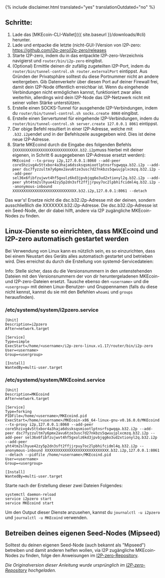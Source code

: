 {% include disclaimer.html translated="yes" translationOutdated="no" %}

## Schritte:

1. Lade das [MKEcoin-CLI-Wallet]({{  site.baseurl }}/downloads/#cli) herunter.
2. Lade und entpacke die letzte (nicht-GUI-)Version von I2P-zero: https://github.com/i2p-zero/i2p-zero/releases
3. Starte I2P-zero, indem du in das entpackte I2P-zero-Verzeichnis navigierst und `router/bin/i2p-zero` eingibst.
4. (Optional) Ermittle deinen dir zufällig zugeteilten I2P-Port, indem du `router/bin/tunnel-control.sh router.externalPort` eintippst. Aus Gründen der Privatsphäre solltest du diese Portnummer nicht an andere weitergeben. Gib Datenverkehr über diesen Port auf deiner Firewall frei, damit dein I2P-Node öffentlich erreichbar ist. Wenn du eingehende Verbindungen nicht ermöglichen kannst, funktioniert zwar alles weiterhin, allerdings wird dein I2P-Node das I2P-Netzwerk nicht mit seiner vollen Stärke unterstützen.
5. Erstelle einen SOCKS-Tunnel für ausgehende I2P-Verbindungen, indem du `router/bin/tunnel-control.sh socks.create 8060` eingibst.
6. Erstelle einen Servertunnel für eingehende I2P-Verbindungen, indem du `router/bin/tunnel-control.sh server.create 127.0.0.1 8061` eintippst.
7. Der obige Befehl resultiert in einer I2P-Adresse, welche mit `.b32.i2p`endet und in der Befehlszeile ausgegeben wird. Dies ist deine neue I2P-Adresse.
8. Starte MKEcoind durch die Eingabe des folgenden Befehls (`XXXXXXXXXXXXXXXXXXXXXXXXXXXXX.b32.i2p`muss hierbei mit deiner eigenen, in Schritt 6 ausgegebenen I2P-Adresse ersetzt werden): `MKEcoind --tx-proxy i2p,127.0.0.1:8060 --add-peer core5hzivg4v5ttxbor4a3haja6dssksqsmiootlptnsrfsgwqqa.b32.i2p --add-peer dsc7fyzzultm7y6pmx2avu6tze3usc7d27nkbzs5qwuujplxcmzq.b32.i2p --add-peer sel36x6fibfzujwvt4hf5gxolz6kd3jpvbjqg6o3ud2xtionyl2q.b32.i2p --add-peer yht4tm2slhyue42zy5p2dn3sft2ffjjrpuy7oc2lpbhifcidml4q.b32.i2p --anonymous-inbound XXXXXXXXXXXXXXXXXXXXXXXXXXXXX.b32.i2p,127.0.0.1:8061 --detach`

Das war's! Ersetze nicht die dsc.b32.i2p-Adresse mit der deinen, sondern ausschließlich die XXXXXXX.b32.i2p-Adresse. Die dsc.b32.i2p-Adresse ist ein Seed-Node, der dir dabei hilft, andere via I2P zugängliche MKEcoin-Nodes zu finden.

## Linux-Dienste so einrichten, dass MKEcoind und I2P-zero automatisch gestartet werden

Bei Verwendung von Linux kann es nützlich sein, es so einzurichten, dass bei einem Neustart des Geräts alles automatisch gestartet und betrieben wird. Dies erreichst du durch die Erstellung von systemd-Servicedateien:

Info: Stelle sicher, dass du die Versionsnummern in den untenstehenden Dateien mit den Versionsnummern der von dir heruntergeladenen MKEcoin- und I2P-zero-Dateien ersetzt. Tausche ebenso den `<username>` und die `<usergroup>` mit deinen Linux-Benutzer- und Gruppennamen (falls du diese nicht kennst, kannst du sie mit den Befehlen `whoami` und `groups` herausfinden).

### /etc/systemd/system/i2pzero.service

````                                                
[Unit]
Description=i2pzero
After=network.target

[Service]
Type=simple
ExecStart=/home/<username>/i2p-zero-linux.v1.17/router/bin/i2p-zero
User=<username>
Group=<usergroup>

[Install]
WantedBy=multi-user.target
````

### /etc/systemd/system/MKEcoind.service

````
[Unit]
Description=MKEcoind
After=network.target

[Service]
Type=forking
PIDFile=/home/<username>/MKEcoind.pid
ExecStart=/home/<username>/MKEcoin-x86_64-linux-gnu-v0.16.0.0/MKEcoind --tx-proxy i2p,127.0.0.1:8060 --add-peer core5hzivg4v5ttxbor4a3haja6dssksqsmiootlptnsrfsgwqqa.b32.i2p --add-peer dsc7fyzzultm7y6pmx2avu6tze3usc7d27nkbzs5qwuujplxcmzq.b32.i2p --add-peer sel36x6fibfzujwvt4hf5gxolz6kd3jpvbjqg6o3ud2xtionyl2q.b32.i2p --add-peer yht4tm2slhyue42zy5p2dn3sft2ffjjrpuy7oc2lpbhifcidml4q.b32.i2p --anonymous-inbound XXXXXXXXXXXXXXXXXXXXXXXXXXXXX.b32.i2p,127.0.0.1:8061 --detach --pidfile /home/<username>/MKEcoind.pid
User=<username>
Group=<usergroup>

[Install]
WantedBy=multi-user.target
````

Starte nach der Erstellung dieser zwei Dateien Folgendes:
````
systemctl daemon-reload
service i2pzero start
service MKEcoind start
````

Um den Output dieser Dienste anzusehen, kannst du `journalctl -u i2pzero` und `journalctl -u MKEcoind` verwenden.

## Betreiben deines eigenen Seed-Nodes (Mipseed)

Solltest du deinen eigenen Seed-Node (auch bekannt als "Mipseed") betreiben und damit anderen helfen wollen, via I2P zugängliche MKEcoin-Nodes zu finden, folge den Anweisungen im [I2P-zero-Repository](https://github.com/i2p-zero/i2p-zero/blob/master/mipseed.md).

*Die Originalversion dieser Anleitung wurde ursprünglich im [I2P-zero-Repository](https://github.com/i2p-zero/i2p-zero/blob/master/MKEcoind-with-i2p-zero.md) hochgeladen.*
